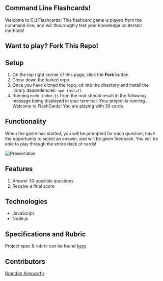 ## Command Line Flashcards!

Welcome to CLI Flashcards! This flashcard game is played from the command-line, and will thouroughly test your knowledge on iterator methods!

## Want to play? Fork This Repo!

## Setup
1. On the top right corner of this page, click the **Fork** button. 
2. Clone down the forked repo
3. Once you have cloned the repo, cd into the directory and install the library dependencies: `npm install`
4. Running `node index.js` from the root should result in the following message being displayed in your terminal:
  Your project is running...
  Welcome to FlashCards! You are playing with 30 cards. 

## Functionality 

When the game has started, you will be prompted for each question, have the opportunity to select an answer, and will be given feedback. You will be able to play through the entire deck of cards!

![Presentation](https://media1.giphy.com/media/MubH2JtrwxhrmJRzkX/giphy.gif?cid=790b7611abdd4f99fd53b2ea7d1e54ae41c8bc8cc21b52e4&rid=giphy.gif&ct=g)

## Features 

1. Answer 30 possible questions
2. Receive a final score

## Technologies

* JavaScript
* Node.js

## Specifications and Rubric

Project spec & rubric can be found [here](https://frontend.turing.edu/projects/flash-cards.html)

## Contributors

[Brandon Ainsworth](https://github.com/BrandonAinsworth/ "Brandon Ainsworth")





